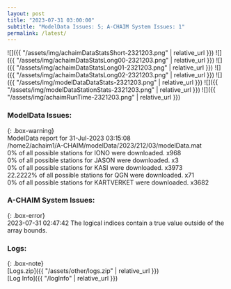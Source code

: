 ```yaml
---
layout: post
title: "2023-07-31 03:00:00"
subtitle: "ModelData Issues: 5; A-CHAIM System Issues: 1"
permalink: /latest/
---
```


![]({{ "/assets/img/achaimDataStatsShort-2321203.png" | relative_url }})
![]({{ "/assets/img/achaimDataStatsLong00-2321203.png" | relative_url }})
![]({{ "/assets/img/achaimDataStatsLong01-2321203.png" | relative_url }})
![]({{ "/assets/img/achaimDataStatsLong02-2321203.png" | relative_url }})
![]({{ "/assets/img/modelDataDataStats-2321203.png" | relative_url }})
![]({{ "/assets/img/modelDataStationStats-2321203.png" | relative_url }})
![]({{ "/assets/img/achaimRunTime-2321203.png" | relative_url }})


### ModelData Issues:  
  
{: .box-warning}  
 ModelData report for 31-Jul-2023 03:15:08   
 /home2/achaim1/A-CHAIM/modelData/2023/212/03/modelData.mat   
 0% of all possible stations for IONO were downloaded. x968   
 0% of all possible stations for JASON were downloaded. x3   
 0% of all possible stations for KASI were downloaded. x3973   
 22.2222% of all possible stations for QGN were downloaded. x71   
 0% of all possible stations for KARTVERKET were downloaded. x3682   
  
### A-CHAIM System Issues:  
  
{: .box-error}  
2023-07-31 02:47:42 The logical indices contain a true value outside of the array bounds.  

### Logs:  
  
{: .box-note}  
[Logs.zip]({{ "/assets/other/logs.zip" | relative_url }})  
[Log Info]({{ "/logInfo" | relative_url }})  
